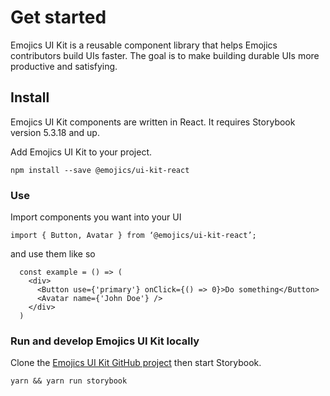 # Get started

Emojics UI Kit is a reusable component library that helps Emojics contributors build UIs faster. The goal is to make building durable UIs more productive and satisfying.

## Install

Emojics UI Kit components are written in React. It requires Storybook version 5.3.18 and up.

Add Emojics UI Kit to your project.

`npm install --save @emojics/ui-kit-react`

### **Use**

Import components you want into your UI

`import { Button, Avatar } from ‘@emojics/ui-kit-react’;`

and use them like so

```
  const example = () => (
    <div>
      <Button use={'primary'} onClick={() => 0}>Do something</Button>
      <Avatar name={'John Doe'} />
    </div>
  )
```

### **Run and develop Emojics UI Kit locally**

Clone the [Emojics UI Kit GitHub project](https://github.com/emojics/ui-kit-react) then start Storybook.

`yarn && yarn run storybook`